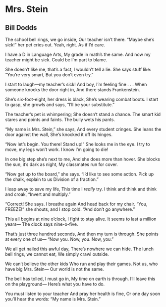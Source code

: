 # Mrs. Stein
## Bill Dodds
The school bell rings, we go inside,
Our teacher isn’t there.
“Maybe she’s sick!” her pet cries out.
Yeah, right. As if I’d care.

I have a D in Language Arts,
My grade in math’s the same.
And now my teacher might be sick.
Could be I’m part to blame.

She doesn’t like me, that’s a fact,
I wouldn’t tell a lie.
She says stuff like: “You’re very smart,
But you don’t even try.”

I start to laugh—my teacher’s sick!
And boy, I’m feeling fine . . .
When someone knocks the door right in,
And there stands Frankenstein.

She’s six-foot-eight, her dress is black,
She’s wearing combat boots.
I start to gasp, she growls and says,
“I’ll be your substitute.”

The teacher’s pet is whimpering;
She doesn’t stand a chance.
The smart kid stares and points and faints.
The bully wets his pants.

“My name is Mrs. Stein,” she says,
And every student cringes.
She leans the door against the wall,
She’s knocked it off its hinges.

“Now let’s begin. You there! Stand up!”
She looks me in the eye.
I try to move, my legs won’t work.
I know I’m going to die!

In one big step she’s next to me,
And she does more than hover.
She blocks the sun, it’s dark as night,
My classmates run for cover.

“Now get up to the board,” she says.
“I’d like to see some action.
Pick up the chalk, explain to us
Division of a fraction.”

I leap away to save my life,
This time I _really_ try.
I think and think and think and croak,
“Invert and multiply.”

“Correct! She says. I breathe again
And head back for my chair.
“You, FREEZE!” she shouts, and I stop cold.
“And don’t go anywhere.”

This all begins at nine o’clock,
I fight to stay alive.
It seems to last a million years—
The clock says nine-o-five.

That’s just three hundred seconds,
And then my turn is through.
She points at every one of us—
“Now you. Now, you. Now, you.”

We all get nailed this awful day,
There’s nowhere we can hide.
The lunch bell rings, we cannot eat,
We simply crawl outside.

We can’t believe the other kids
Who run and play their games.
Not us, who have big Mrs. Stein—
Our world is not the same.

The bell has tolled, I must go in,
My time on earth is through.
I’ll leave this on the playground—
Here’s what you have to do.

You must listen to your teacher
And pray her health is fine,
Or one day soon you’ll hear the words:
“My name is Mrs. Stein.”
